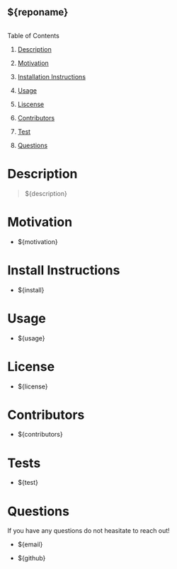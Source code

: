 ## ${reponame}

![]()

Table of Contents

1. [Description](#descript)

2. [Motivation](#motivation)

3. [Installation Instructions](#installation-instructions)

4. [Usage](#usage)

5. [Liscense](#license)

6. [Contributors](#contributors)

7. [Test](#tests)

8. [Questions](#questions)

# Description

> ${description}

# Motivation

* ${motivation}

# Install Instructions

* ${install}

# Usage

* ${usage}

# License

* ${license}

# Contributors

* ${contributors}

# Tests

* ${test}

# Questions

If you have any questions do not heasitate to reach out!

* ${email}

* ${github}

